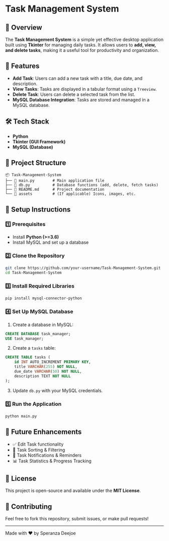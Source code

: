 # Task Management System

## 📌 Overview
The **Task Management System** is a simple yet effective desktop application built using **Tkinter** for managing daily tasks. It allows users to **add, view, and delete tasks**, making it a useful tool for productivity and organization.

## 🚀 Features
- **Add Task**: Users can add a new task with a title, due date, and description.
- **View Tasks**: Tasks are displayed in a tabular format using a `Treeview`.
- **Delete Task**: Users can delete a selected task from the list.
- **MySQL Database Integration**: Tasks are stored and managed in a MySQL database.

## 🛠 Tech Stack
- **Python**
- **Tkinter (GUI Framework)**
- **MySQL (Database)**

## 📂 Project Structure
```
📦 Task-Management-System
├── 📄 main.py        # Main application file
├── 📄 db.py          # Database functions (add, delete, fetch tasks)
├── 📄 README.md      # Project documentation
└── 📂 assets         # (If applicable) Icons, images, etc.
```

## 🔧 Setup Instructions
### 1️⃣ Prerequisites
- Install **Python (>=3.6)**
- Install MySQL and set up a database

### 2️⃣ Clone the Repository
```bash
git clone https://github.com/your-username/Task-Management-System.git
cd Task-Management-System
```

### 3️⃣ Install Required Libraries
```bash
pip install mysql-connector-python
```

### 4️⃣ Set Up MySQL Database
1. Create a database in MySQL:
```sql
CREATE DATABASE task_manager;
USE task_manager;
```
2. Create a `tasks` table:
```sql
CREATE TABLE tasks (
    id INT AUTO_INCREMENT PRIMARY KEY,
    title VARCHAR(255) NOT NULL,
    due_date VARCHAR(50) NOT NULL,
    description TEXT NOT NULL
);
```
3. Update `db.py` with your MySQL credentials.

### 5️⃣ Run the Application
```bash
python main.py
```

## 🎯 Future Enhancements
- ✅ Edit Task functionality
- 📅 Task Sorting & Filtering
- 🔔 Task Notifications & Reminders
- 📊 Task Statistics & Progress Tracking

## 📜 License
This project is open-source and available under the **MIT License**.

## 🤝 Contributing
Feel free to fork this repository, submit issues, or make pull requests!

---
Made with ❤️ by Speranza Deejoe 


